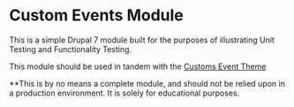 # Custom Events Module

This is a simple Drupal 7 module built for the purposes of illustrating Unit Testing and Functionality Testing.

This module should be used in tandem with the [Customs Event Theme](https://github.com/WidgetsBurritos/custom-events-theme)

**This is by no means a complete module, and should not be relied upon in a production environment. It is solely for educational purposes. 